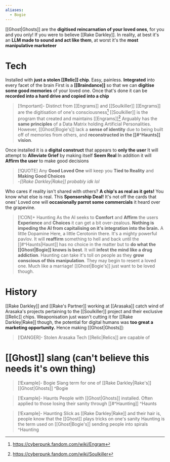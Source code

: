 ```yaml
---
aliases:
  - Bogie
---
```

[[Ghost|Ghosts]] are the **digitised reincarnation of your loved ones**, for you and you only! If you were to believe [[Rake Darkley]]. In reality, at best it's an **LLM made to sound and act like them**, at worst it's the **most manipulative marketeer**

# Tech
Installed with **just a stolen [[Relic]] chip**. Easy, painless. **Integrated** into every facet of the brain
First is a **[[Braindance]]** so that we can **digitise some good memories** of your loved one.
Once that's done it can be **recorded into a hard drive and copied into a chip**

>[!Important]- Distinct from [[Engrams]] and [[Soulkiller]]
>[[Engrams]] are the digitisation of one's consciousness[^1]
>[[Soulkiller]] is the program that created and maintains [[Engrams]][^2]
>Arguably has the **same principles** of a Data Matrix holding Artificial Personalities.
>However, [[Ghost|Bogie's]] lack a **sense of identity** due to being built off of memories from others, and **reconstructed in the [[#^Haunts]] vision**.

Once installed it is a **digital construct** that appears to **only the user**
It will attempt to **Alleviate Grief** by making itself **Seem Real**
In addition it will **Affirm the user** to make good decisions

> [!QUOTE] Any **Good Loved One** will keep you **Tied to Reality** and **Making Good Choices** <br> -*[[Rake Darkley|Rake]] probably idk lol*

Who cares if reality isn't shared with others? **A chip's as real as it gets!**
You know what else is real. This **Sponsorship Deal!**
It's not off the cards that ones' Loved one will **occasionally parrot some commercials** it heard over the grapevine.

> [!CON]+ Haunting
> As the AI seeks to **Comfort** and **Affirm** the users **Experience** and **Choices** it can get a bit over-zealous. **Nothing is impeding the AI from capitalising on it's integration into the brain.** A little Dopamine Here, a little Cerotonin there. It's a mighty powerful pavlov.
> It will **reaffirm** something to hell and back until the [[#^Haunts|Haunt]] has no choice in the matter but to **do what the [[Ghost|Bogie]] knows is best**. It will **infest the mind like a drug addiction**.
> Haunting can take it's toll on people as they **grow conscious of this manipulation**. They may begin to resent a loved one. Much like a marriage!
> [[Ghost|Bogie's]] just want to be loved though.

# History

[[Rake Darkley]] and [[Rake's Partner]] working at [[Arasaka]] catch wind of Arasaka's projects pertaining to the [[Soulkiller]] project and their exclusive [[Relic]] chips. Weaponisation just wasn't cutting it for [[Rake Darkley|Rake]] though, the potential for digital humans was **too great a marketing opportunity.** Hence making [[Ghost|Ghosts]]:
> [!DANGER]- Stolen Arasaka Tech
> [[Relic|Relics]] are capable of 

# [[Ghost]] slang (can't believe this needs it's own thing)

>[!Example]- Bogie
>Slang term for one of [[Rake Darkley|Rake's]] [[Ghost|Ghosts]]
>^Bogie

>[!Example]- Haunts
>People with [[Ghost|Ghosts]] installed. 
>Often applied to those losing their sanity through [[#^Haunting]]
>^Haunts

>[!Example]- Haunting
>Slick as [[Rake Darkley|Rake]] and their hair is, people know that the [[Ghost]] plays tricks on one's sanity
>Haunting is the term used on [[Ghost|Bogie's]] sending people into spirals
>^Haunting


[^1]: https://cyberpunk.fandom.com/wiki/Engram

[^2]: https://cyberpunk.fandom.com/wiki/Soulkiller
